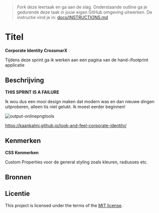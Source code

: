 > _Fork_ deze leertaak en ga aan de slag. 
Onderstaande outline ga je gedurende deze taak in jouw eigen GitHub omgeving uitwerken. 
De instructie vind je in: [docs/INSTRUCTIONS.md](docs/INSTRUCTIONS.md)

# Titel
<!-- Geef je project een titel en schrijf in één zin wat het is -->
**Corporate Identity CrossmarX**

Tijdens deze sprint ga ik werken aan een pagina van de hand-/footprint applicatie

## Beschrijving
<!-- In de Beschrijving staat hoe je project er uit ziet, hoe het werkt en wat je er mee kan. -->
**THIS SPRINT IS A FAILURE**

Ik wou dus een mooi design maken dat modern was en dan nieuwe dingen uitproberen, alleen tis niet gelukt. Ik moest eerder beginnen!
<!-- Voeg een mooie poster visual toe 📸 -->
![output-onlinepngtools](https://github.com/KaanKalmi/look-and-feel-corporate-identity/assets/144000125/e4d9e967-0bc8-42a5-b5c7-9240e6071be9)


<!-- Voeg een link toe naar Github Pages 🌐-->
https://kaankalmi.github.io/look-and-feel-corporate-identity/

## Kenmerken
<!-- Bij Kenmerken staat welke technieken zijn gebruikt en hoe. Wat is de HTML structuur? Wat zijn de belangrijkste dingen in CSS? Wat is er met Javascript gedaan en hoe? Misschien heb je een framwork of library gebruikt? -->
**CSS Kenmerken**

Custom Properties voor de general styling zoals kleuren, radiusses etc.

## Bronnen

## Licentie

This project is licensed under the terms of the [MIT license](./LICENSE).
